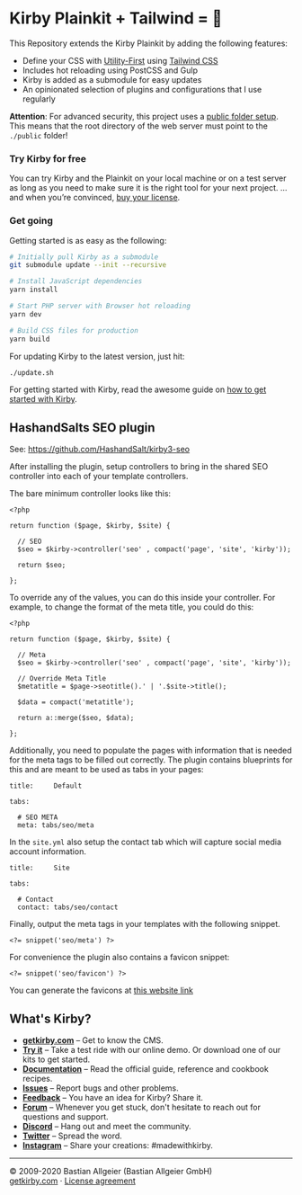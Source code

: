 # Kirby Plainkit + Tailwind = 🤍

This Repository extends the Kirby Plainkit by adding the following features:

- Define your CSS with [Utility-First](https://tailwindcss.com/docs/utility-first) using [Tailwind CSS](https://tailwindcss.com/)
- Includes hot reloading using PostCSS and Gulp
- Kirby is added as a submodule for easy updates
- An opinionated selection of plugins and configurations that I use regularly

**Attention**: For advanced security, this project uses a [public folder setup](https://getkirby.com/docs/guide/configuration#custom-folder-setup__public-folder-setup). This means that the root directory of the web server must point to the `./public` folder!

### Try Kirby for free  
You can try Kirby and the Plainkit on your local machine or on a test server as long as you need to make sure it is the right tool for your next project. … and when you’re convinced, [buy your license](https://getkirby.com/buy).

### Get going
Getting started is as easy as the following:

```bash
# Initially pull Kirby as a submodule
git submodule update --init --recursive

# Install JavaScript dependencies
yarn install

# Start PHP server with Browser hot reloading
yarn dev

# Build CSS files for production
yarn build
```

For updating Kirby to the latest version, just hit:

```bash
./update.sh
```

For getting started with Kirby, read the awesome guide on [how to get started with Kirby](https://getkirby.com/docs/guide/quickstart).


## HashandSalts SEO plugin

See: https://github.com/HashandSalt/kirby3-seo

After installing the plugin, setup controllers to bring in the shared SEO controller into each of your template
controllers.

The bare minimum controller looks like this:

```
<?php

return function ($page, $kirby, $site) {

  // SEO
  $seo = $kirby->controller('seo' , compact('page', 'site', 'kirby'));

  return $seo;

};
```

To override any of the values, you can do this inside your controller. For example, to change the format of the meta title, you could do this:

```
<?php

return function ($page, $kirby, $site) {

  // Meta
  $seo = $kirby->controller('seo' , compact('page', 'site', 'kirby'));

  // Override Meta Title
  $metatitle = $page->seotitle().' | '.$site->title();

  $data = compact('metatitle');

  return a::merge($seo, $data);

};

```

Additionally, you need to populate the pages with information that is needed for the meta tags to be filled out correctly. The plugin contains blueprints for this and are meant to be used as tabs in your pages:

```
title:     Default

tabs:

  # SEO META
  meta: tabs/seo/meta

```

In the `site.yml` also setup the contact tab which will capture social media account information.

```
title:     Site

tabs:

  # Contact
  contact: tabs/seo/contact
```

Finally, output the meta tags in your templates with the following snippet.

```
<?= snippet('seo/meta') ?>
```

For convenience the plugin also contains a favicon snippet:

```
<?= snippet('seo/favicon') ?>
```

You can generate the favicons at [this website link](https://realfavicongenerator.net/)

## What's Kirby?
- **[getkirby.com](https://getkirby.com)** – Get to know the CMS.
- **[Try it](https://getkirby.com/try)** – Take a test ride with our online demo. Or download one of our kits to get started.
- **[Documentation](https://getkirby.com/docs/guide)** – Read the official guide, reference and cookbook recipes.
- **[Issues](https://github.com/getkirby/kirby/issues)** – Report bugs and other problems.
- **[Feedback](https://feedback.getkirby.com)** – You have an idea for Kirby? Share it.
- **[Forum](https://forum.getkirby.com)** – Whenever you get stuck, don't hesitate to reach out for questions and support.
- **[Discord](https://chat.getkirby.com)** – Hang out and meet the community.
- **[Twitter](https://twitter.com/getkirby)** – Spread the word.
- **[Instagram](https://www.instagram.com/getkirby/)** – Share your creations: #madewithkirby.

---

© 2009-2020 Bastian Allgeier (Bastian Allgeier GmbH)  
[getkirby.com](https://getkirby.com) · [License agreement](https://getkirby.com/license)
